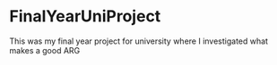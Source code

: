 # FinalYearUniProject
This was my final year project for university where I investigated what makes a good ARG
